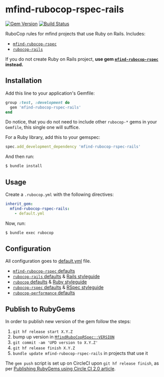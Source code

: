 # mfind-rubocop-rspec-rails

[![Gem Version][gem-version-img]][gem-version]
[![Build Status][build-status-img]][build-status]

RuboCop rules for mfind projects that use Ruby on Rails. Includes:

- [`mfind-rubocop-rspec`][mfind-rubocop-rspec]
- [`rubocop-rails`][rubocop-rails]

If you do not create Ruby on Rails project, **use gem [`mfind-rubocop-rspec`][mfind-rubocop-rspec] instead.**

## Installation

Add this line to your application's Gemfile:

```ruby
group :test, :development do
  gem 'mfind-rubocop-rspec-rails'
end
```

Do notice, that you do not need to include other `rubocop-*` gems in your
`Gemfile`, this single one will suffice.

For a Ruby library, add this to your gemspec:

```ruby
spec.add_development_dependency 'mfind-rubocop-rspec-rails'
```

And then run:

```bash
$ bundle install
```

## Usage

Create a `.rubocop.yml` with the following directives:

```yaml
inherit_gem:
  mfind-rubocop-rspec-rails:
    - default.yml
```

Now, run:

```bash
$ bundle exec rubocop
```

## Configuration

All configuration goes to [default.yml][config] file.

- [`mfind-rubocop-rspec` defaults][mfind-rubocop-rspec-defaults]
- [`rubocop-rails` defaults][rubocop-rails-defaults] & [Rails styleguide][rails-styleguide]
- [`rubocop` defaults][rubocop-defaults] & [Ruby styleguide][ruby-styleguide]
- [`rubocop-rspec` defaults][rubocop-rspec-defaults] & [RSpec styleguide][rspec-styleguide]
- [`rubocop-performance` defaults][rubocop-performance-defaults]

## Publish to RubyGems

In order to publish new version of the gem follow the steps:

1. `git hf release start X.Y.Z`
2. bump up version in [`MfindRuboCopRSpec::VERSION`][gem-version-path]
3. `git commit -am 'UPD version to X.Y.Z'`
4. `git hf release finish X.Y.Z`
5. `bundle update mfind-rubocop-rspec-rails` in projects that use it

The `gem push` script is set up on CircleCI upon `git hf release finish`, as per
[Publishing RubyGems using Circle CI 2.0 article][publishing-rubygems-using-circleci].

[rubocop-rails]: https://github.com/rubocop-hq/rubocop-rails
[mfind-rubocop-rspec]: https://github.com/mfind-project/mfind-rubocop-rspec
[publishing-rubygems-using-circleci]: https://medium.com/@pezholio/publishing-rubygems-using-circle-ci-2-0-1dbf06ae9942
[gem-version-path]: https://github.com/mfind-project/mfind-rubocop-rspec-rails/blob/develop/lib/mfind_rubocop_rspec_rails.rb#L4
[config]: https://github.com/mfind-project/mfind-rubocop-rspec-rails/blob/master/default.yml
[mfind-rubocop-rspec-defaults]: https://github.com/mfind-project/mfind-rubocop-rspec/blob/master/default.yml
[rubocop-rails-defaults]: https://github.com/rubocop-hq/rubocop-rails/blob/master/config/default.yml
[rails-styleguide]: https://rails.rubystyle.guide/
[rubocop-defaults]: https://github.com/rubocop-hq/rubocop/blob/master/config/default.yml
[ruby-styleguide]: https://rubystyle.guide/
[rubocop-rspec-defaults]: https://github.com/rubocop-hq/rubocop-rspec/blob/master/config/default.yml
[rspec-styleguide]: https://rspec.rubystyle.guide/
[rubocop-performance-defaults]: https://github.com/rubocop-hq/rubocop-performance/blob/master/config/default.yml
[gem-version]: https://rubygems.org/gems/mfind-rubocop-rspec-rails
[build-status]: https://circleci.com/gh/mfind-project/mfind-rubocop-rspec-rails/tree/master
[gem-version-img]: https://badge.fury.io/rb/mfind-rubocop-rspec-rails.svg
[build-status-img]: https://circleci.com/gh/mfind-project/mfind-rubocop-rspec-rails/tree/master.svg?style=shield
